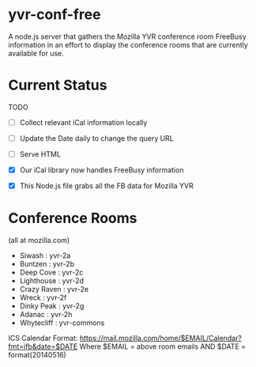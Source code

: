 yvr-conf-free
=============

A node.js server that gathers the Mozilla YVR conference room FreeBusy information in an effort to display the conference rooms that are currently available for use.

Current Status
=============

TODO
- [ ] Collect relevant iCal information locally
- [ ] Update the Date daily to change the query URL
- [ ] Serve HTML

- [x] Our iCal library now handles FreeBusy information
- [x] This Node.js file grabs all the FB data for Mozilla YVR

Conference Rooms
=============
(all at mozilla.com)
* Siwash : yvr-2a
* Buntzen : yvr-2b
* Deep Cove : yvr-2c
* Lighthouse : yvr-2d
* Crazy Raven : yvr-2e
* Wreck : yvr-2f
* Dinky Peak : yvr-2g
* Adanac : yvr-2h
* Whytecliff : yvr-commons

ICS Calendar Format:
https://mail.mozilla.com/home/$EMAIL/Calendar?fmt=ifb&date=$DATE
Where $EMAIL = above room emails AND $DATE = format(20140516)
